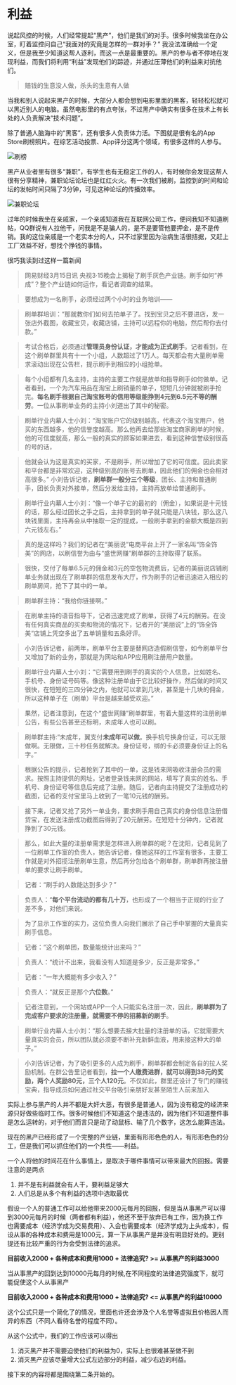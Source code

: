 # 利益

说起风控的时候，人们经常提起“黑产”，他们是我们的对手。很多时候我坐在办公室，盯着监控问自己“我面对的究竟是怎样的一群对手？” 我没法准确给一个定义，但是我至少知道这帮人逐利，而这一点是最重要的。黑产的参与者不停地在发现利益，而我们将利用“利益”发现他们的踪迹，并通过压薄他们的利益来对抗他们。

>赔钱的生意没人做，杀头的生意有人做

当我和别人说起来黑产的时候，大部分人都会想到电影里面的黑客，轻轻松松就可以黑近别人的电脑。虽然电影里的有点夸张，不过黑产中确实有很多在技术上有长处的人负责解决“技术问题”。

除了普通人脑海中的“黑客”，还有很多人负责体力活。下图就是很有名的App Store刷榜照片。在综艺活动投票、App评分这两个领域，有很多这样的人参与。

![刷榜](images/d8726038e1b7adfd0742391ce8ec29c4.jpg)


黑产从业者里有很多“兼职”，有学生也有无稳定工作的人，有时候你会发现这帮人很有分享精神，兼职论坛论坛也是红红火火。有一次我们被刷，监控到的时间和论坛的发帖时间只隔了3分钟，可见这种论坛的传播效率。

![兼职论坛](images/QQ20160317-0.png)

过年的时候我坐在亲戚家，一个亲戚知道我在互联网公司工作，便问我知不知道刷帖，QQ群说有人拉他干，问我是不是骗人的，是不是要管他要押金，是不是传销。我的这位亲戚是一个老实本分的人，只不过家里因为治病生活很拮据，又赶上工厂效益不好，想找个挣钱的事情。

很巧我读到过这样一篇新闻

>网易财经3月15日讯 央视3·15晚会上揭秘了刷手灰色产业链。刷手如何“养成”？整个产业链如何运作，看记者调查的结果。

>要想成为一名刷手，必须经过两个小时的业务培训——

>刷单群培训：“那就教你们如何去拍单子了。找到宝贝之后不要进店，发一张店外截图，收藏宝贝，收藏店铺，主持可以远程你的电脑，然后帮你去付款。”

>考试合格后，必须通过**管理员身份认证，才能成为正式刷手**。记者看到，在这个刷单群里共有十一个小组，人数超过了1万人。每天都会有大量刷单需求滚动出现在公告栏，提示刷手到相应的小组抢单。

>每个小组都有几名主持，主持的主要工作就是放单和指导刷手如何做单。记者看到，一个为汽车用品在淘宝上刷销量的单子，短短几分钟就被刷手抢完。**每名刷手根据自己淘宝账号的信用等级能挣到4元到6.5元不等的酬劳**。一位从事刷单业务的主持小刘道出了其中的秘密。

>刷单行业内幕人士小刘：“淘宝账户它的级别越高，代表这个淘宝用户，他买的东西越多，他的信誉度越高。那么他再去给那些淘宝商家刷单的时候，他的可信度就高，那么一般的真实的顾客如果进去，看到这种信誉级别很高的号的话，

>他就会认为这是真实的买家，不是刷手，所以增加了它的可信度。因此卖家和平台都是非常欢迎，这种级别高的账号去刷单，因此他们的佣金也会相对高很多。”
小刘告诉记者，**刷单群一般分三个等级**，团长、主持和普通刷手，团长负责对外接单，然后分发给主持，主持再放单给普通刷手。

>刷单行业内幕人士小刘：“像一个单子它的最初的（佣金），如果说是十元钱的话，那么经过团长之手之后，主持拿到的单子就只能是八块钱，那么这八块钱里面，主持再会从中抽取一定的提成，一般刷手拿到的金额大概是四到六元钱左右。”

>真的是这样吗？我们的记者在“美丽说”电商平台上开了一家名叫“饰全饰美”的网店，以刷信誉为由与“盛世网赚”刷单群的主持取得了联系。

>很快，交付了每单6.5元的佣金和3元的空包物流费后，记者的美丽说店铺刷单业务就出现在了刷单群的信息发布大厅，作为刷手的记者迅速进入相应的刷单房间，抢下了其中的一单。

>刷单群主持：“我给你链接啊。”

>在刷单主持的语音指导下，记者迅速完成了刷单，获得了4元的酬劳。在没有任何真实商品的买卖和物流的情况下，记者开的“美丽说”上的“饰全饰美“店铺上凭空多出了五单销量和五条好评。

>小刘告诉记者，前两年，刷单平台主要是替网店造假刷信誉，如今刷单平台又增加了新的业务，那就是为网站和APP应用刷注册用户数量。

>刷单行业内幕人士小刘：“它需要用到刷手的真实的个人信息，比如姓名、手机号、身份证号码等。像这种注册单由于它比较好操作，然后做的时间又很快，在短短的三四分钟之内，他就可以拿到几块，甚至是十几块的佣金，所以这种单子在（刷单）平台是越来越受欢迎。”

>果然，记者注意到，在这个“盛世网赚”刷单群里，有着大量这样的注册刷单公告，有些公告甚至还标明，未成年人也可以刷。

>刷单群主持:“未成年，翼支付**未成年可以做**。换手机号换身份证，可以无限做啊。无限做，三十秒任务就解决。身份证号，绑的卡必须要身份证上的名字。”

>根据公告的提示，记者抢到了其中的一单，这是钱来网吸收注册会员的需求。按照主持提供的网址，记者登录钱来网的网站，填写了真实的姓名、手机号、身份证号等信息后完成了注册。随后，记者向主持提交了注册成功的截图，记者的支付宝里马上收到了一笔10元钱的酬劳。

>接下来，记者又抢了另外一单业务，要求刷手用自己真实的身份信息注册借贷宝，在发送注册成功截图后得到了20元酬劳。在短短十分钟内，记者就挣到了30元钱。

>那么，如此大量的注册单需求是怎样进入刷单群的呢？在沈阳，记者见到了一位刷单工作室的负责人，她告诉记者，像她这样的工作室有很多，主要工作就是对外招揽注册刷单生意，然后再分包给各个刷单群，刷单群再按注册单的要求让刷手刷单。

>记者：“刷手的人数能达到多少？”

>负责人：“**每个平台流动的都有几十万**，也形成了一个相当于正规的行业了差不多，对他们来说。

>为了显示工作室的实力，这位负责人向我们展示了自己手中掌握的大量真实刷手信息。

>记者：“这个刷单团，数量能统计出来吗？”

>负责人：“统计不出来，我看没有人知道是多少，反正是非常多。”

>记者：“一年大概能有多少收入？”

>负责人：“就反正是那个**六位数**。”

>记者注意到，一个网站或APP一个人只能实名注册一次，因此，**刷单群为了完成客户要求的注册量，就需要不停的招募新的刷手**。

>刷单行业内幕人士小刘：“那么想要去接大批量的注册单的话，它就需要大量真实的会员，所以团队就必须要不断补充新鲜血液，用来接这种大的单子。”

>小刘告诉记者，为了吸引更多的人成为刷手，刷单群都会制定各自的拉人奖励机制。在群公告里记者看到，**拉一个人缴费进群，就可以得到38元的奖励，两个人奖励80元，三个人120元**。不仅如此，群里还设计了专门的赚钱宝典，指导成员如何通过社交平台吸引亲朋好友甚至陌生人前来加入

实际上参与黑产的人并不都是大奸大恶，有很多是普通人，因为没有稳定的经济来源只好做些临时工作。很多时候他们不知道这个是违法的，因为他们不知道整件事是怎么运转的，对于他们而言只是动了动鼠标、输了几个数字，这怎么能算违法。

现在的黑产已经形成了一个完整的产业链，里面有形形色色的人，有形形色色的分工，但是我们可以抓住他们的一个共性——利益。

一个人将他的时间花在什么事情上，是取决于哪件事情可以带来最大的回报。需要注意的是两点

1. 并不是有利益就会有人干，要利益足够大
2. 人们总是从多个有利益的选项中选取最优

假设一个人的普通工作可以给他带来2000元每月的回报，但是当从事黑产可以得到3000元每月的时候（两者都有利益），他还不至于放弃已有工作，因为换工作也需要成本（经济学成为交易费用）、入会也需要成本（经济学成为上头成本），假设从事的各种成本和费用是1000元，算一下从事黑产是并没有明显好处的。更别提还有比较严重的行为会受到法律的追求。

**目前收入2000 + 各种成本和费用1000 + 法律追究? >= 从事黑产的利益3000**

当从事黑产的回到达到10000元每月的时候,在不同程度的法律追究强度下，就可能促使这个人从事黑产

**目前收入2000 + 各种成本和费用1000 + 法律追究? <= 从事黑产的利益10000**

这个公式只是一个简化了的情况，里面也许还会涉及个人名誉等虚拟且价格因人而异的东西（不同人看待名誉的程度不同）。

从这个公式中，我们的工作应该可以得出

1. 消灭黑产并不需要迫使他们的利益为0，实际上也很难甚至做不到
2. 消灭黑产应该尽量增大公式左边部分的利益，减少右边的利益。

接下来的内容将都是围绕第二条开始的。
